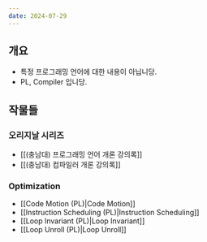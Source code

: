 ```yaml
---
date: 2024-07-29
---
```

## 개요

- 특정 프로그래밍 언어에 대한 내용이 아닙니당.
- PL, Compiler 입니당.

## 작물들

### 오리지날 시리즈

- [[(충남대) 프로그래밍 언어 개론 강의록]]
- [[(충남대) 컴파일러 개론 강의록]]

### Optimization

- [[Code Motion (PL)|Code Motion]]
- [[Instruction Scheduling (PL)|Instruction Scheduling]]
- [[Loop Invariant (PL)|Loop Invariant]]
- [[Loop Unroll (PL)|Loop Unroll]]